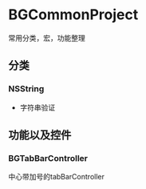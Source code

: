 # BGCommonProject
常用分类，宏，功能整理 


## **分类**
### NSString
* 字符串验证

## **功能以及控件**
### BGTabBarController
   中心带加号的tabBarController
